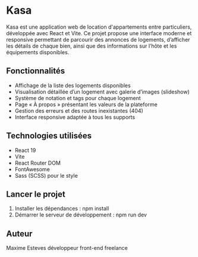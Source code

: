 # Kasa

Kasa est une application web de location d'appartements entre particuliers, développée avec React et Vite. Ce projet propose une interface moderne et responsive permettant de parcourir des annonces de logements, d’afficher les détails de chaque bien, ainsi que des informations sur l’hôte et les équipements disponibles.

## Fonctionnalités

- Affichage de la liste des logements disponibles
- Visualisation détaillée d’un logement avec galerie d’images (slideshow)
- Système de notation et tags pour chaque logement
- Page « À propos » présentant les valeurs de la plateforme
- Gestion des erreurs et des routes inexistantes (404)
- Interface responsive adaptée à tous les supports

## Technologies utilisées

- React 19
- Vite
- React Router DOM
- FontAwesome
- Sass (SCSS) pour le style

## Lancer le projet

1. Installer les dépendances :
   npm install
2. Démarrer le serveur de développement :
   npm run dev

## Auteur

Maxime Esteves développeur front-end freelance
